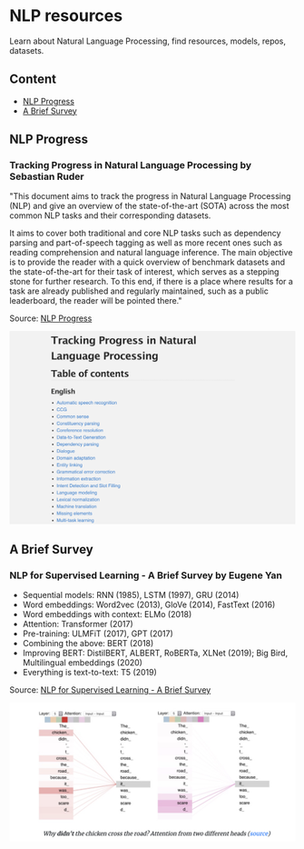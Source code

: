 # NLP resources

Learn about Natural Language Processing, find resources, models, repos, datasets.

## Content

- [NLP Progress](#nlp-progress)
- [A Brief Survey](a-brief-survey)


## NLP Progress

### Tracking Progress in Natural Language Processing by Sebastian Ruder

"This document aims to track the progress in Natural Language Processing (NLP) and give an overview of the state-of-the-art (SOTA) across the most common NLP tasks and their corresponding datasets.

It aims to cover both traditional and core NLP tasks such as dependency parsing and part-of-speech tagging as well as more recent ones such as reading comprehension and natural language inference. The main objective is to provide the reader with a quick overview of benchmark datasets and the state-of-the-art for their task of interest, which serves as a stepping stone for further research. To this end, if there is a place where results for a task are already published and regularly maintained, such as a public leaderboard, the reader will be pointed there."

Source: [NLP Progress](https://nlpprogress.com/)

[<p align="center"><img src="https://github.com/Machine-Learning-Tokyo/NLP/blob/master/images/nlpprogress.png" width="800"></p>](https://nlpprogress.com/)


## A Brief Survey

### NLP for Supervised Learning - A Brief Survey by Eugene Yan

- Sequential models: RNN (1985), LSTM (1997), GRU (2014)
- Word embeddings: Word2vec (2013), GloVe (2014), FastText (2016)
- Word embeddings with context: ELMo (2018)
- Attention: Transformer (2017)
- Pre-training: ULMFiT (2017), GPT (2017)
- Combining the above: BERT (2018)
- Improving BERT: DistilBERT, ALBERT, RoBERTa, XLNet (2019); Big Bird, Multilingual embeddings (2020)
- Everything is text-to-text: T5 (2019)

Source: [NLP for Supervised Learning - A Brief Survey](https://eugeneyan.com/writing/nlp-supervised-learning-survey/)

[<p align="center"><img src="https://github.com/Machine-Learning-Tokyo/NLP/blob/master/images/attention.png" width="800"></p>](https://eugeneyan.com/writing/nlp-supervised-learning-survey/)





